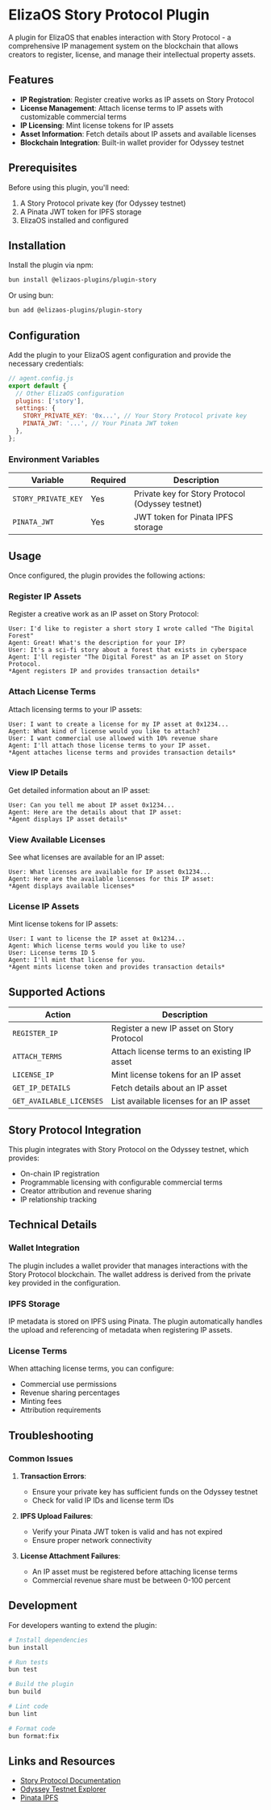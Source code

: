 # ElizaOS Story Protocol Plugin

A plugin for ElizaOS that enables interaction with Story Protocol - a comprehensive IP management system on the blockchain that allows creators to register, license, and manage their intellectual property assets.

## Features

- **IP Registration**: Register creative works as IP assets on Story Protocol
- **License Management**: Attach license terms to IP assets with customizable commercial terms
- **IP Licensing**: Mint license tokens for IP assets
- **Asset Information**: Fetch details about IP assets and available licenses
- **Blockchain Integration**: Built-in wallet provider for Odyssey testnet

## Prerequisites

Before using this plugin, you'll need:

1. A Story Protocol private key (for Odyssey testnet)
2. A Pinata JWT token for IPFS storage
3. ElizaOS installed and configured

## Installation

Install the plugin via npm:

```bash
bun install @elizaos-plugins/plugin-story
```

Or using bun:

```bash
bun add @elizaos-plugins/plugin-story
```

## Configuration

Add the plugin to your ElizaOS agent configuration and provide the necessary credentials:

```javascript
// agent.config.js
export default {
  // Other ElizaOS configuration
  plugins: ['story'],
  settings: {
    STORY_PRIVATE_KEY: '0x...', // Your Story Protocol private key
    PINATA_JWT: '...', // Your Pinata JWT token
  },
};
```

### Environment Variables

| Variable            | Required | Description                                      |
| ------------------- | -------- | ------------------------------------------------ |
| `STORY_PRIVATE_KEY` | Yes      | Private key for Story Protocol (Odyssey testnet) |
| `PINATA_JWT`        | Yes      | JWT token for Pinata IPFS storage                |

## Usage

Once configured, the plugin provides the following actions:

### Register IP Assets

Register a creative work as an IP asset on Story Protocol:

```
User: I'd like to register a short story I wrote called "The Digital Forest"
Agent: Great! What's the description for your IP?
User: It's a sci-fi story about a forest that exists in cyberspace
Agent: I'll register "The Digital Forest" as an IP asset on Story Protocol.
*Agent registers IP and provides transaction details*
```

### Attach License Terms

Attach licensing terms to your IP assets:

```
User: I want to create a license for my IP asset at 0x1234...
Agent: What kind of license would you like to attach?
User: I want commercial use allowed with 10% revenue share
Agent: I'll attach those license terms to your IP asset.
*Agent attaches license terms and provides transaction details*
```

### View IP Details

Get detailed information about an IP asset:

```
User: Can you tell me about IP asset 0x1234...
Agent: Here are the details about that IP asset:
*Agent displays IP asset details*
```

### View Available Licenses

See what licenses are available for an IP asset:

```
User: What licenses are available for IP asset 0x1234...
Agent: Here are the available licenses for this IP asset:
*Agent displays available licenses*
```

### License IP Assets

Mint license tokens for IP assets:

```
User: I want to license the IP asset at 0x1234...
Agent: Which license terms would you like to use?
User: License terms ID 5
Agent: I'll mint that license for you.
*Agent mints license token and provides transaction details*
```

## Supported Actions

| Action                   | Description                                  |
| ------------------------ | -------------------------------------------- |
| `REGISTER_IP`            | Register a new IP asset on Story Protocol    |
| `ATTACH_TERMS`           | Attach license terms to an existing IP asset |
| `LICENSE_IP`             | Mint license tokens for an IP asset          |
| `GET_IP_DETAILS`         | Fetch details about an IP asset              |
| `GET_AVAILABLE_LICENSES` | List available licenses for an IP asset      |

## Story Protocol Integration

This plugin integrates with Story Protocol on the Odyssey testnet, which provides:

- On-chain IP registration
- Programmable licensing with configurable commercial terms
- Creator attribution and revenue sharing
- IP relationship tracking

## Technical Details

### Wallet Integration

The plugin includes a wallet provider that manages interactions with the Story Protocol blockchain. The wallet address is derived from the private key provided in the configuration.

### IPFS Storage

IP metadata is stored on IPFS using Pinata. The plugin automatically handles the upload and referencing of metadata when registering IP assets.

### License Terms

When attaching license terms, you can configure:

- Commercial use permissions
- Revenue sharing percentages
- Minting fees
- Attribution requirements

## Troubleshooting

### Common Issues

1. **Transaction Errors**:

   - Ensure your private key has sufficient funds on the Odyssey testnet
   - Check for valid IP IDs and license term IDs

2. **IPFS Upload Failures**:

   - Verify your Pinata JWT token is valid and has not expired
   - Ensure proper network connectivity

3. **License Attachment Failures**:
   - An IP asset must be registered before attaching license terms
   - Commercial revenue share must be between 0-100 percent

## Development

For developers wanting to extend the plugin:

```bash
# Install dependencies
bun install

# Run tests
bun test

# Build the plugin
bun build

# Lint code
bun lint

# Format code
bun format:fix
```

## Links and Resources

- [Story Protocol Documentation](https://docs.storyprotocol.xyz)
- [Odyssey Testnet Explorer](https://odyssey.storyscan.xyz)
- [Pinata IPFS](https://www.pinata.cloud/)
